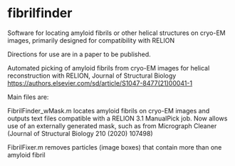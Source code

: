 # fibrilfinder
Software for locating amyloid fibrils or other helical structures on cryo-EM images, primarily designed for compatibility with RELION

Directions for use are in a paper to be published.

Automated picking of amyloid fibrils from cryo-EM images for helical reconstruction with RELION, Journal of Structural Biology
https://authors.elsevier.com/sd/article/S1047-8477(21)00041-1

Main files are:  

FibrilFinder_wMask.m   locates amyloid fibrils on cryo-EM images and outputs text files compatible with a RELION 3.1 ManualPick job.  Now allows use of an externally generated mask, such as from Micrograph Cleaner (Journal of Structural Biology 210 (2020) 107498)

FibrilFixer.m    removes particles (image boxes) that contain more than one amyloid fibril
